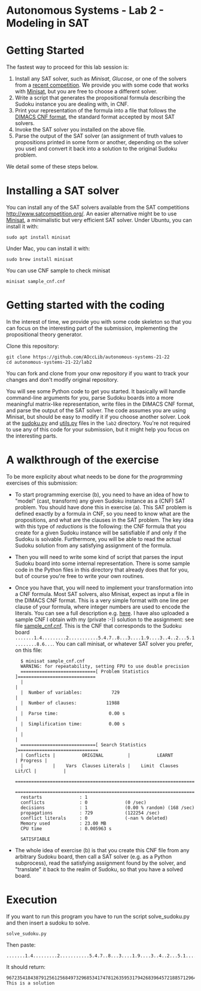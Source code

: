 
# Autonomous Systems - Lab 2 - Modeling in SAT

# Getting Started

The fastest way to proceed for this lab session is:
1. Install any SAT solver, such as _Minisat_, _Glucose_, or one of the solvers from a [recent competition](http://www.satcompetition.org/). We provide you with some code that works with [Minisat](http://minisat.se/), but you are free to choose a different solver.
1. Write a script that generates the propositional formula describing the Sudoku instance you are dealing with, in CNF.
1. Print your representation of the formula into a file that follows the
   [DIMACS CNF format](https://people.sc.fsu.edu/~jburkardt/data/cnf/cnf.html), the standard
   format accepted by most SAT solvers.
1. Invoke the SAT solver you installed on the above file.
1. Parse the output of the SAT solver (an assignment of truth values to propositions printed in some form or another,
   depending on the solver you use) and convert it back into a solution to the original Sudoku problem.

We detail some of these steps below.

# Installing a SAT solver

You can install any of the SAT solvers available from the SAT competitions 
<http://www.satcompetition.org/>.
An easier alternative might be to use [Minisat](http://minisat.se/), a 
minimalistic but very efficient SAT solver. Under Ubuntu, you can install it
with:

    sudo apt install minisat


Under Mac, you can install it with:

    sudo brew install minisat

You can use CNF sample to check minisat

    minisat sample_cnf.cnf

# Getting started with the coding

In the interest of time, we provide you with some code skeleton so that
you can focus on the interesting part of the submission, implementing the
propositional theory generator.

Clone this repository:

    git clone https://github.com/AOccLib/autonomous-systems-21-22
    cd autonomous-systems-21-22/lab2
  
You can fork and clone from your onw repository if you want to track your changes and don't modify original repository.

You will see some Python code to get you started. 
It basically will handle command-line arguments for you, parse Sudoku boards
into a more meaningful matrix-like representation, write files in the 
DIMACS CNF format, and parse the output of the SAT solver.
The code assumes you are using Minisat,
but should be easy to modify it if you choose another solver. 
Look at the [sudoku.py](sudoku.py) and [utils.py](utils.py) files in the `lab2` directory.
You're not required to use any of this code for your submission,
but it might help you focus on the interesting parts. 

# A walkthrough of the exercise

To be more explicity about what needs to be done for the _programming_ exercises of this submission:  

* To start programming exercise (b), you need to have an idea of how to "model" (cast, transform)
any given Sudoku instance as a (CNF) SAT problem. You should have done this in exercise (a).
This SAT problem is defined exactly by a formula in CNF, so you need to know what are the propositions, 
and what are the clauses in the SAT problem. The key idea with this type of _reductions_ is the following:
the CNF formula that you create for a given Sudoku instance will be satisfiable if and only if the Sudoku
is solvable. Furthermore, you will be able to read the actual Sudoku solution from any satisfying assignment
of the formula.

* Then you will need to write some kind of script that parses the input Sudoku board into some internal representation.
There is some sample code in the Python files in this directory that already does that for you, but of course you're
free to write your own routines.

* Once you have that, you will need to implement your transformation into a CNF formula. Most SAT solvers, also Minisat,
expect as input a file in the DIMACS CNF format. This is a very simple format with one line per clause of your formula,
where integer numbers are used to encode the literals. You can see a full description e.g. 
[here](https://people.sc.fsu.edu/~jburkardt/data/cnf/cnf.html). 
I have also uploaded a sample CNF I obtain with my (private :-)) solution to the assignment: see file [sample_cnf.cnf](sample_cnf.cnf).
This is the CNF that corresponds to the Sudoku board
`.......1.4.........2...........5.4.7..8...3....1.9....3..4..2...5.1........8.6...`.
You can call minisat, or whatever SAT solver you prefer, on this file:

        $ minisat sample_cnf.cnf 
        WARNING: for repeatability, setting FPU to use double precision
        ============================[ Problem Statistics ]=============================
        |                                                                             |
        |  Number of variables:           729                                         |
        |  Number of clauses:           11988                                         |
        |  Parse time:                   0.00 s                                       |
        |  Simplification time:          0.00 s                                       |
        |                                                                             |
        ============================[ Search Statistics ]==============================
        | Conflicts |          ORIGINAL         |          LEARNT          | Progress |
        |           |    Vars  Clauses Literals |    Limit  Clauses Lit/Cl |          |
        ===============================================================================
        ===============================================================================
        restarts              : 1
        conflicts             : 0              (0 /sec)
        decisions             : 1              (0.00 % random) (168 /sec)
        propagations          : 729            (122254 /sec)
        conflict literals     : 0              (-nan % deleted)
        Memory used           : 23.00 MB
        CPU time              : 0.005963 s
        
        SATISFIABLE

* The whole idea of exercise (b) is that you create this CNF file from any arbitrary Sudoku board, then
call a SAT solver (e.g. as a Python subprocess), read the satisfying assignment found by the solver, and
"translate" it back to the realm of Sudoku, so that you have a solved board.

# Execution

If you want to run this program you have to run the script solve_sudoku.py and then insert a sudoku to solve.

    solve_sudoku.py

Then paste:

    .......1.4.........2...........5.4.7..8...3....1.9....3..4..2...5.1........8.6...

It should return:

    967235418438791256125684973296853417478126359531794268396457218857129643214836759    This is a solution


